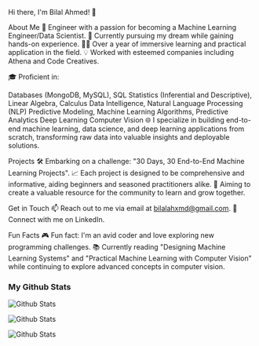 Hi there, I'm Bilal Ahmed! 👋

About Me
🚀 Engineer with a passion for becoming a Machine Learning Engineer/Data Scientist.
💼 Currently pursuing my dream while gaining hands-on experience.
👨‍💻 Over a year of immersive learning and practical application in the field.
💡 Worked with esteemed companies including Athena and Code Creatives.

🎓 Proficient in:

Databases (MongoDB, MySQL), SQL
Statistics (Inferential and Descriptive), Linear Algebra, Calculus
Data Intelligence, Natural Language Processing (NLP)
Predictive Modeling, Machine Learning Algorithms, Predictive Analytics
Deep Learning
Computer Vision
🌐 I specialize in building end-to-end machine learning, data science, and deep learning applications from scratch, transforming raw data into valuable insights and deployable solutions.

Projects
🛠️ Embarking on a challenge: "30 Days, 30 End-to-End Machine Learning Projects".
📈 Each project is designed to be comprehensive and informative, aiding beginners and seasoned practitioners alike.
🌟 Aiming to create a valuable resource for the community to learn and grow together.

Get in Touch
📫 Reach out to me via email at bilalahxmd@gmail.com.
🔗 Connect with me on LinkedIn.

Fun Facts
🎮 Fun fact: I'm an avid coder and love exploring new programming challenges.
📚 Currently reading "Designing Machine Learning Systems" and "Practical Machine Learning with Computer Vision" while continuing to explore advanced concepts in computer vision.



### My Github Stats

![Github Stats](https://github-readme-stats.vercel.app/api?username=Lazygeniusbilal)

![Github Stats](https://github-readme-streak-stats.herokuapp.com/?user=Lazygeniusbilal)

![Github Stats](https://github-readme-stats.vercel.app/api/top-langs/?username=Lazygeniusbilal)

<!--
**Lazygeniusbilal/Lazygeniusbilal** is a ✨ _special_ ✨ repository because its `README.md` (this file) appears on your GitHub profile.

Here are some ideas to get you started:

- 🔭 I’m currently working on ...
- 🌱 I’m currently learning ...
- 👯 I’m looking to collaborate on ...
- 🤔 I’m looking for help with ...
- 💬 Ask me about ...
- 📫 How to reach me: ...
- 😄 Pronouns: ...
- ⚡ Fun fact: ...
-->
